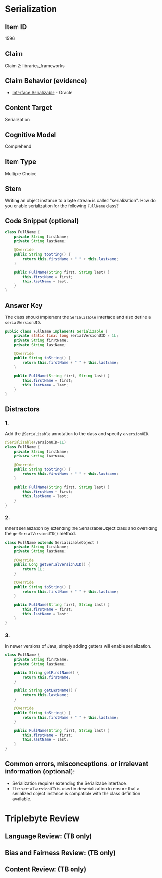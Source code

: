 # Serialization

## Item ID
1596

## Claim
Claim 2: libraries_frameworks

## Claim Behavior (evidence)

* [Interface Serializable](https://docs.oracle.com/javase/10/docs/api/java/io/Serializable.html) - Oracle

## Content Target
Serialization

## Cognitive Model
Comprehend

## Item Type
Multiple Choice

## Stem
Writing an object instance to a byte stream is called "serialization". How do you enable serialization for the following `FullName` class?


## Code Snippet (optional)
```java
class FullName {
    private String firstName;
    private String lastName;

    @Override
    public String toString() {
        return this.firstName + " " + this.lastName;
    }

    public FullName(String first, String last) {
        this.firstName = first;
        this.lastName = last;
    }
}
```

## Answer Key
The class should implement the `Serializable` interface and also define a `serialVersionUID`.

```java
public class FullName implements Serializable {
    private static final long serialVersionUID = 1L;
    private String firstName;
    private String lastName;

    @Override
    public String toString() {
        return this.firstName + " " + this.lastName;
    }

    public FullName(String first, String last) {
        this.firstName = first;
        this.lastName = last;
    }
}
```


## Distractors

### 1.
Add the `@Serializable` annotation to the class and specify a `versionUID`.

```java
@Serializable(versionUID=1L)
class FullName {
    private String firstName;
    private String lastName;

    @Override
    public String toString() {
        return this.firstName + " " + this.lastName;
    }

    public FullName(String first, String last) {
        this.firstName = first;
        this.lastName = last;
    }
}
```

### 2.
Inherit serialization by extending the SerializableObject class and overriding the `getSerialVersionUID()` method. 

```java
class FullName extends SerializableObject {
    private String firstName;
    private String lastName;

    @Override
    public Long getSerialVersionUID() {
        return 1L;
    }

    @Override
    public String toString() {
        return this.firstName + " " + this.lastName;
    }

    public FullName(String first, String last) {
        this.firstName = first;
        this.lastName = last;
    }
}
```

### 3.
In newer versions of Java, simply adding getters will enable serialization.

```java
class FullName {
    private String firstName;
    private String lastName;

    public String getFirstName() {
        return this.firstName;
    }

    public String getLastName() {
        return this.lastName;
    }

    @Override
    public String toString() {
        return this.firstName + " " + this.lastName;
    }

    public FullName(String first, String last) {
        this.firstName = first;
        this.lastName = last;
    }
}
```


## Common errors, misconceptions, or irrelevant information (optional):

* Serialization requires extending the Serializabe interface.
* The `serialVersionUID` is used in deserialization to ensure that a serialized object instance is compatible with the class definition available.

# Triplebyte Review


## Language Review: (TB only)


## Bias and Fairness Review: (TB only)


## Content Review: (TB only)